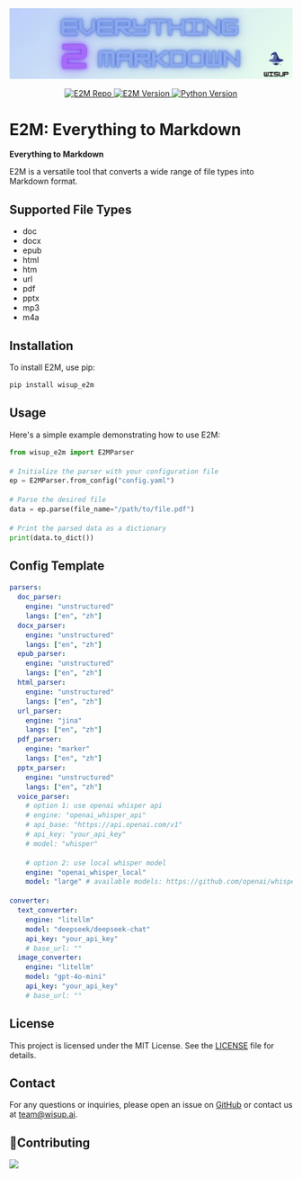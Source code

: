 <p align="center">
  <img src="docs/images/wisup_e2m_banner.jpg" width="800px" alt="wisup_e2m Logo">
</p>

<p align="center">
    <a href="https://github.com/wisupai/e2m">
        <img src="https://img.shields.io/badge/e2m-repo-blue" alt="E2M Repo">
    </a>
    <a href="https://github.com/Jing-yilin/E2M/tags/0.1.3">
        <img src="https://img.shields.io/badge/version-0.1.2-blue" alt="E2M Version">
    </a>
    <a href="https://www.python.org/downloads/">
        <img src="https://img.shields.io/badge/python-3.10%20%7C%203.11-blue" alt="Python Version">
    </a>
</p>

# E2M: Everything to Markdown

**Everything to Markdown**

E2M is a versatile tool that converts a wide range of file types into Markdown format.

## Supported File Types

-   doc
-   docx
-   epub
-   html
-   htm
-   url
-   pdf
-   pptx
-   mp3
-   m4a

## Installation

To install E2M, use pip:

```bash
pip install wisup_e2m
```

## Usage

Here's a simple example demonstrating how to use E2M:

```python
from wisup_e2m import E2MParser

# Initialize the parser with your configuration file
ep = E2MParser.from_config("config.yaml")

# Parse the desired file
data = ep.parse(file_name="/path/to/file.pdf")

# Print the parsed data as a dictionary
print(data.to_dict())
```

## Config Template

```yaml
parsers:
  doc_parser:
    engine: "unstructured"
    langs: ["en", "zh"]
  docx_parser:
    engine: "unstructured"
    langs: ["en", "zh"]
  epub_parser:
    engine: "unstructured"
    langs: ["en", "zh"]
  html_parser:
    engine: "unstructured"
    langs: ["en", "zh"]
  url_parser:
    engine: "jina"
    langs: ["en", "zh"]
  pdf_parser:
    engine: "marker"
    langs: ["en", "zh"]
  pptx_parser:
    engine: "unstructured"
    langs: ["en", "zh"]
  voice_parser:
    # option 1: use openai whisper api
    # engine: "openai_whisper_api"
    # api_base: "https://api.openai.com/v1"
    # api_key: "your_api_key"
    # model: "whisper"

    # option 2: use local whisper model
    engine: "openai_whisper_local"
    model: "large" # available models: https://github.com/openai/whisper#available-models-and-languages

converter:
  text_converter:
    engine: "litellm"
    model: "deepseek/deepseek-chat"
    api_key: "your_api_key"
    # base_url: ""
  image_converter:
    engine: "litellm"
    model: "gpt-4o-mini"
    api_key: "your_api_key"
    # base_url: ""

```

## License

This project is licensed under the MIT License. See the [LICENSE](LICENSE) file for details.

## Contact

For any questions or inquiries, please open an issue on [GitHub](https://github.com/wisupai/e2m) or contact us at [team@wisup.ai](mailto:team@wisup.ai).

## 🌟Contributing

<a href="https://github.com/wisupai/e2m/graphs/contributors">
  <img src="https://contrib.rocks/image?repo=wisupai/e2m" />
</a>
